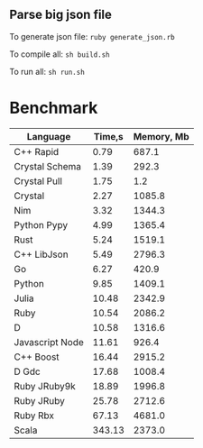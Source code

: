 Parse big json file
-------------------

To generate json file: `ruby generate_json.rb`

To compile all: `sh build.sh`

To run all: `sh run.sh`

# Benchmark

| Language        | Time,s  | Memory, Mb |
| --------------- | ------- | ---------- |
| C++ Rapid       | 0.79    | 687.1      |
| Crystal Schema  | 1.39    | 292.3      |
| Crystal Pull    | 1.75    | 1.2        |
| Crystal         | 2.27    | 1085.8     |
| Nim             | 3.32    | 1344.3     |
| Python Pypy     | 4.99    | 1365.4     |
| Rust            | 5.24    | 1519.1     |
| C++ LibJson     | 5.49    | 2796.3     |
| Go              | 6.27    | 420.9      |
| Python          | 9.85    | 1409.1     |
| Julia           | 10.48   | 2342.9     |
| Ruby            | 10.54   | 2086.2     |
| D               | 10.58   | 1316.6     |
| Javascript Node | 11.61   | 926.4      |
| C++ Boost       | 16.44   | 2915.2     |
| D Gdc           | 17.68   | 1008.4     |
| Ruby JRuby9k    | 18.89   | 1996.8     |
| Ruby JRuby      | 25.78   | 2712.6     |
| Ruby Rbx        | 67.13   | 4681.0     |
| Scala           | 343.13  | 2373.0     |
